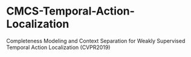 # CMCS-Temporal-Action-Localization
Completeness Modeling and Context Separation for Weakly Supervised Temporal Action Localization (CVPR2019)
